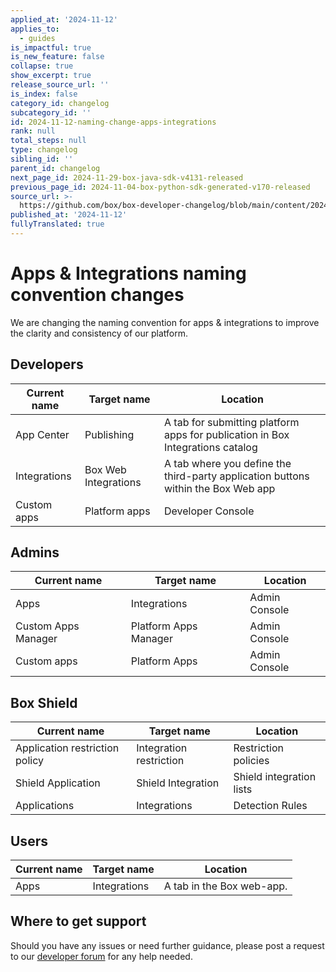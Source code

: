 ```yaml
---
applied_at: '2024-11-12'
applies_to:
  - guides
is_impactful: true
is_new_feature: false
collapse: true
show_excerpt: true
release_source_url: ''
is_index: false
category_id: changelog
subcategory_id: ''
id: 2024-11-12-naming-change-apps-integrations
rank: null
total_steps: null
type: changelog
sibling_id: ''
parent_id: changelog
next_page_id: 2024-11-29-box-java-sdk-v4131-released
previous_page_id: 2024-11-04-box-python-sdk-generated-v170-released
source_url: >-
  https://github.com/box/box-developer-changelog/blob/main/content/2024/11-12-naming-change-apps-integrations.md
published_at: '2024-11-12'
fullyTranslated: true
---
```

# Apps & Integrations naming convention changes

We are changing the naming convention for apps & integrations to improve the clarity and consistency of our platform.

## Developers

| Current name | Target name          | Location                                                                          |
| ------------ | -------------------- | --------------------------------------------------------------------------------- |
| App Center   | Publishing           | A tab for submitting platform apps for publication in Box Integrations catalog    |
| Integrations | Box Web Integrations | A tab where you define the third-party application buttons within the Box Web app |
| Custom apps  | Platform apps        | Developer Console                                                                 |

<!-- more -->

## Admins

| Current name        | Target name           | Location      |
| ------------------- | --------------------- | ------------- |
| Apps                | Integrations          | Admin Console |
| Custom Apps Manager | Platform Apps Manager | Admin Console |
| Custom apps         | Platform Apps         | Admin Console |

## Box Shield

| Current name                   | Target name             | Location                 |
| ------------------------------ | ----------------------- | ------------------------ |
| Application restriction policy | Integration restriction | Restriction policies     |
| Shield Application             | Shield Integration      | Shield integration lists |
| Applications                   | Integrations            | Detection Rules          |

## Users

| Current name | Target name  | Location                  |
| ------------ | ------------ | ------------------------- |
| Apps         | Integrations | A tab in the Box web-app. |

## Where to get support

Should you have any issues or need further guidance, please post a request to
our [developer forum][1] for any help needed.

[1]: https://forum.box.com/
